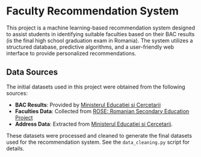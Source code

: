 # Faculty Recommendation System
This project is a machine learning-based recommendation system designed to assist students in identifying suitable faculties based on their BAC results (is the final high school graduation exam in Romania). The system utilizes a structured database, predictive algorithms, and a user-friendly web interface to provide personalized recommendations.

## Data Sources
The initial datasets used in this project were obtained from the following sources:

- **BAC Results**: Provided by [Ministerul Educatiei si Cercetarii](https://data.gov.ro/dataset?tags=bacalaureat)
- **Faculties Data**: Collected from [ROSE: Romanian Secondary Education Project](https://www.rose-edu.ro/lista-universitati/)
- **Address Data**: Extracted from [Ministerul Educatiei si Cercetarii](https://www.edu.ro/sites/default/files/Lista_unitati_invatamant_raspuns_invitatie_participare_PNRAS_0.pdf).

These datasets were processed and cleaned to generate the final datasets used for the recommendation system. See the `data_cleaning.py` script for details.
